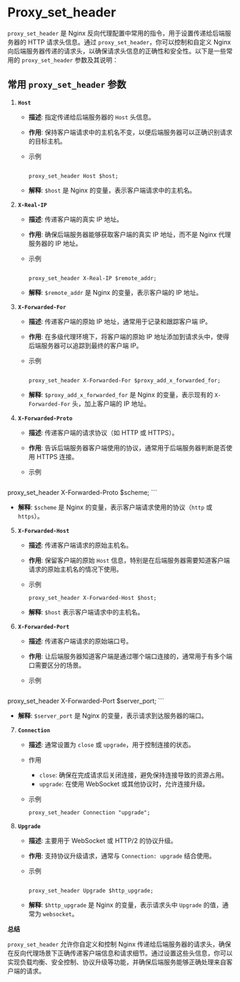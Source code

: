 # Proxy_set_header

`proxy_set_header` 是 Nginx 反向代理配置中常用的指令，用于设置传递给后端服务器的 HTTP 请求头信息。通过 `proxy_set_header`，你可以控制和自定义 Nginx 向后端服务器传递的请求头，以确保请求头信息的正确性和安全性。以下是一些常用的 `proxy_set_header` 参数及其说明：

## **常用 `proxy_set_header` 参数**

1. **`Host`**

   - **描述**: 指定传递给后端服务器的 `Host` 头信息。

   - **作用**: 保持客户端请求中的主机名不变，以便后端服务器可以正确识别请求的目标主机。

   - 示例

     ```nginx
  
     proxy_set_header Host $host;
     ```
     
   - **解释**: `$host` 是 Nginx 的变量，表示客户端请求中的主机名。

2. **`X-Real-IP`**

   - **描述**: 传递客户端的真实 IP 地址。

   - **作用**: 确保后端服务器能够获取客户端的真实 IP 地址，而不是 Nginx 代理服务器的 IP 地址。

   - 示例

     ```nginx
  
     proxy_set_header X-Real-IP $remote_addr;
     ```
     
   - **解释**: `$remote_addr` 是 Nginx 的变量，表示客户端的 IP 地址。

3. **`X-Forwarded-For`**

   - **描述**: 传递客户端的原始 IP 地址，通常用于记录和跟踪客户端 IP。

   - **作用**: 在多级代理环境下，将客户端的原始 IP 地址添加到请求头中，使得后端服务器可以追踪到最终的客户端 IP。

   - 示例

     ```nginx
  
     proxy_set_header X-Forwarded-For $proxy_add_x_forwarded_for;
     ```
     
   - **解释**: `$proxy_add_x_forwarded_for` 是 Nginx 的变量，表示现有的 `X-Forwarded-For` 头，加上客户端的 IP 地址。

4. **`X-Forwarded-Proto`**

   - **描述**: 传递客户端的请求协议（如 HTTP 或 HTTPS）。

   - **作用**: 告诉后端服务器客户端使用的协议，通常用于后端服务器判断是否使用 HTTPS 连接。

   - 示例

     ```nginx
  proxy_set_header X-Forwarded-Proto $scheme;
     ```
     
   - **解释**: `$scheme` 是 Nginx 的变量，表示客户端请求使用的协议（`http` 或 `https`）。

5. **`X-Forwarded-Host`**

   - **描述**: 传递客户端请求的原始主机名。

   - **作用**: 保留客户端的原始 `Host` 信息，特别是在后端服务器需要知道客户端请求的原始主机名的情况下使用。

   - 示例

     ```nginx
     proxy_set_header X-Forwarded-Host $host;
     ```

   - **解释**: `$host` 表示客户端请求中的主机名。

6. **`X-Forwarded-Port`**

   - **描述**: 传递客户端请求的原始端口号。

   - **作用**: 让后端服务器知道客户端是通过哪个端口连接的，通常用于有多个端口需要区分的场景。

   - 示例

     ```nginx
  proxy_set_header X-Forwarded-Port $server_port;
     ```
     
   - **解释**: `$server_port` 是 Nginx 的变量，表示请求到达服务器的端口。

7. **`Connection`**

   - **描述**: 通常设置为 `close` 或 `upgrade`，用于控制连接的状态。

   - 作用

     - `close`: 确保在完成请求后关闭连接，避免保持连接导致的资源占用。
     - `upgrade`: 在使用 WebSocket 或其他协议时，允许连接升级。
     
   - 示例

     ```nginx
     proxy_set_header Connection "upgrade";
     ```
   
8. **`Upgrade`**

   - **描述**: 主要用于 WebSocket 或 HTTP/2 的协议升级。

   - **作用**: 支持协议升级请求，通常与 `Connection: upgrade` 结合使用。

   - 示例

     ```nginx
     
     proxy_set_header Upgrade $http_upgrade;
     ```
     
   - **解释**: `$http_upgrade` 是 Nginx 的变量，表示请求头中 `Upgrade` 的值，通常为 `websocket`。

**总结**

`proxy_set_header` 允许你自定义和控制 Nginx 传递给后端服务器的请求头，确保在反向代理场景下正确传递客户端信息和请求细节。通过设置这些头信息，你可以实现负载均衡、安全控制、协议升级等功能，并确保后端服务能够正确处理来自客户端的请求。